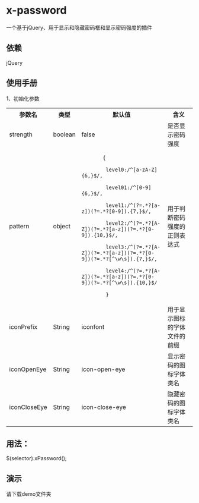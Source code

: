 # x-password

一个基于jQuery、用于显示和隐藏密码框和显示密码强度的插件

## 依赖

jQuery

## 使用手册

1、初始化参数

<table>
   <tr>
       <th>参数名</th>
       <th>类型</th>
       <th>默认值</th>
       <th>含义</th>
   </tr>
   <tr>
       <td>strength</td>
       <td>boolean</td>
       <td>false</td>
       <td>是否显示密码强度</td>
   </tr>
   <tr>
       <td>pattern</td>
       <td>object</td>
       <td>
           
           {
          
            level0:/^[a-zA-Z]{6,}$/,
          
            level01:/^[0-9]{6,}$/,
            
            level1:/^(?=.*?[a-z])(?=.*?[0-9]).{7,}$/,
            
            level2:/^(?=.*?[A-Z])(?=.*?[a-z])(?=.*?[0-9]).{10,}$/,
            
            level3:/^(?=.*?[A-Z])(?=.*?[a-z])(?=.*?[0-9])(?=.*?[^\w\s]).{7,}$/,
         
            level4:/^(?=.*?[A-Z])(?=.*?[a-z])(?=.*?[0-9])(?=.*?[^\w\s]).{10,}$/ 
            
            }
          
  </td>
       <td>用于判断密码强度的正则表达式</td>
   </tr>
   <tr>
       <td>iconPrefix</td>
       <td>String</td>
       <td>iconfont</td>
       <td>用于显示图标的字体文件的前缀</td>
   </tr>
   <tr>
       <td>iconOpenEye</td>
       <td>String</td>
       <td>icon-open-eye</td>
       <td>显示密码的图标字体类名</td>
   </tr>
   <tr>
       <td>iconCloseEye</td>
       <td>String</td>
       <td>icon-close-eye</td>
       <td>隐藏密码的图标字体类名</td>
   </tr>
</table>

## 用法：

$(selector).xPassword();

## 演示

请下载demo文件夹


